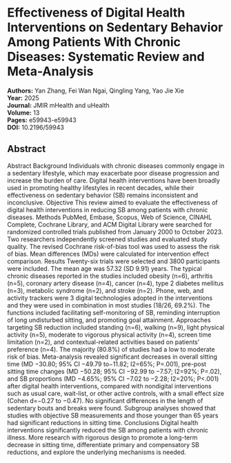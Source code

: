 # Effectiveness of Digital Health Interventions on Sedentary Behavior Among Patients With Chronic Diseases: Systematic Review and Meta-Analysis

**Authors:** Yan Zhang, Fei Wan Ngai, Qingling Yang, Yao Jie Xie  
**Year:** 2025  
**Journal:** JMIR mHealth and uHealth  
**Volume:** 13  
**Pages:** e59943-e59943  
**DOI:** 10.2196/59943  

## Abstract
Abstract                      Background            Individuals with chronic diseases commonly engage in a sedentary lifestyle, which may exacerbate poor disease progression and increase the burden of care. Digital health interventions have been broadly used in promoting healthy lifestyles in recent decades, while their effectiveness on sedentary behavior (SB) remains inconsistent and inconclusive.                                Objective            This review aimed to evaluate the effectiveness of digital health interventions in reducing SB among patients with chronic diseases.                                Methods            PubMed, Embase, Scopus, Web of Science, CINAHL Complete, Cochrane Library, and ACM Digital Library were searched for randomized controlled trials published from January 2000 to October 2023. Two researchers independently screened studies and evaluated study quality. The revised Cochrane risk-of-bias tool was used to assess the risk of bias. Mean differences (MDs) were calculated for intervention effect comparison.                                Results            Twenty-six trials were selected and 3800 participants were included. The mean age was 57.32 (SD 9.91) years. The typical chronic diseases reported in the studies included obesity (n=6), arthritis (n=5), coronary artery disease (n=4), cancer (n=4), type 2 diabetes mellitus (n=3), metabolic syndrome (n=2), and stroke (n=2). Phone, web, and activity trackers were 3 digital technologies adopted in the interventions and they were used in combination in most studies (18/26, 69.2%). The functions included facilitating self-monitoring of SB, reminding interruption of long undisturbed sitting, and promoting goal attainment. Approaches targeting SB reduction included standing (n=6), walking (n=9), light physical activity (n=5), moderate to vigorous physical activity (n=4), screen time limitation (n=2), and contextual-related activities based on patients’ preference (n=4). The majority (80.8%) of studies had a low to moderate risk of bias. Meta-analysis revealed significant decreases in overall sitting time (MD −30.80; 95% CI −49.79 to−11.82; I2=65%; P=.001), pre-post sitting time changes (MD −50.28; 95% CI −92.99 to −7.57; I2=92%; P=.02), and SB proportions (MD −4.65%; 95% CI −7.02 to −2.28; I2=20%; P<.001) after digital health interventions, compared with nondigital interventions such as usual care, wait-list, or other active controls, with a small effect size (Cohen d=−0.27 to −0.47). No significant differences in the length of sedentary bouts and breaks were found. Subgroup analyses showed that studies with objective SB measurements and those younger than 65 years had significant reductions in sitting time.                                Conclusions            Digital health interventions significantly reduced the SB among patients with chronic illness. More research with rigorous design to promote a long-term decrease in sitting time, differentiate primary and compensatory SB reductions, and explore the underlying mechanisms is needed.

